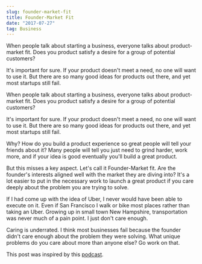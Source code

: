 ```yaml
---
slug: founder-market-fit
title: Founder-Market Fit
date: "2017-07-27"
tag: Business
---
```


When people talk about starting a business, everyone talks about product-market fit. Does you product satisfy a desire for a group of potential customers?

It's important for sure. If your product doesn't meet a need, no one will want to use it. But there are so many good ideas for products out there, and yet most startups still fail.

<!-- more -->

When people talk about starting a business, everyone talks about product-market fit. Does you product satisfy a desire for a group of potential customers?

It's important for sure. If your product doesn't meet a need, no one will want to use it. But there are so many good ideas for products out there, and yet most startups still fail.

Why? How do you build a product experience so great people will tell your friends about it? Many people will tell you just need to grind harder, work more, and if your idea is good eventually you'll build a great product.

But this misses a key aspect. Let's call it Founder-Market fit. Are the founder's interests aligned well with the market they are diving into? It's a lot easier to put in the necessary work to launch a great product if you care deeply about the problem you are trying to solve.

If I had come up with the idea of Uber, I never would have been able to execute on it. Even if San Francisco I walk or bike most places rather than taking an Uber. Growing up in small town New Hampshire, transportation was never much of a pain point. I just don't care enough.

Caring is underrated. I think most businesses fail because the founder didn't care enough about the problem they were solving. What unique problems do you care about more than anyone else? Go work on that.

This post was inspired by this [podcast](https://softwareengineeringdaily.com/2017/07/26/startup-roundtable-with-joseph-jacks-and-gregory-koberger/).
